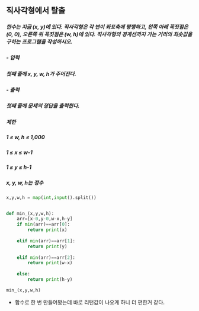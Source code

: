 ## 직사각형에서 탈출
##### 한수는 지금 (x, y)에 있다. 직사각형은 각 변이 좌표축에 평행하고, 왼쪽 아래 꼭짓점은 (0, 0), 오른쪽 위 꼭짓점은 (w, h)에 있다. 직사각형의 경계선까지 가는 거리의 최솟값을 구하는 프로그램을 작성하시오.

##### - 입력
##### 첫째 줄에 x, y, w, h가 주어진다.

##### - 출력
##### 첫째 줄에 문제의 정답을 출력한다.

##### 제한
##### 1 ≤ w, h ≤ 1,000
##### 1 ≤ x ≤ w-1
##### 1 ≤ y ≤ h-1
##### x, y, w, h는 정수

```python
x,y,w,h = map(int,input().split())


def min_(x,y,w,h):
    arr=[x-0,y-0,w-x,h-y]
    if min(arr)==arr[0]:
        return print(x)
    
    elif min(arr)==arr[1]:
        return print(y)
    
    elif min(arr)==arr[2]:
        return print(w-x)
    
    else:
        return print(h-y)

min_(x,y,w,h)
```

- 함수로 한 번 만들어봤는데 바로 리턴값이 나오게 하니 더 편한거 같다.
